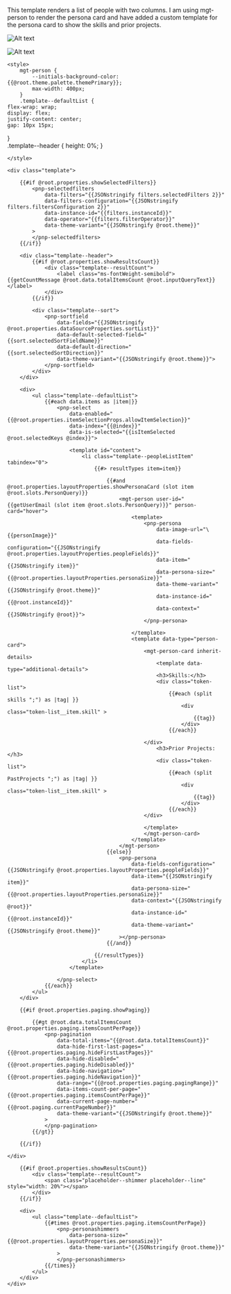 
This template renders a list of people with two columns. I am using mgt-person to render the persona card and have added a custom template for the persona card to show the skills and prior projects.



![Alt text](assets/twocolumn.png)

![Alt text](assets/custommgtcard.png)



<content id="data-content">

    <style>
        mgt-person {
            --initials-background-color: {{@root.theme.palette.themePrimary}};
            max-width: 400px;
        }
        .template--defaultList {
    flex-wrap: wrap;
    display: flex;
    justify-content: center;
    gap: 10px 15px;
    
}    
.template--header
{
    height: 0%;
}
        
    </style>

    <div class="template">

        {{#if @root.properties.showSelectedFilters}}
            <pnp-selectedfilters 
                data-filters="{{JSONstringify filters.selectedFilters 2}}" 
                data-filters-configuration="{{JSONstringify filters.filtersConfiguration 2}}" 
                data-instance-id="{{filters.instanceId}}" 
                data-operator="{{filters.filterOperator}}"
                data-theme-variant="{{JSONstringify @root.theme}}"
            >
            </pnp-selectedfilters>
        {{/if}}
       
        <div class="template--header">
            {{#if @root.properties.showResultsCount}}
                <div class="template--resultCount">
                    <label class="ms-fontWeight-semibold">{{getCountMessage @root.data.totalItemsCount @root.inputQueryText}}</label>
                </div>
            {{/if}}

            <div class="template--sort">
                <pnp-sortfield 
                    data-fields="{{JSONstringify @root.properties.dataSourceProperties.sortList}}" 
                    data-default-selected-field="{{sort.selectedSortFieldName}}" 
                    data-default-direction="{{sort.selectedSortDirection}}"
                    data-theme-variant="{{JSONstringify @root.theme}}">
                </pnp-sortfield>    
            </div>
        </div>
        
        <div>
            <ul class="template--defaultList">
                {{#each data.items as |item|}}
                    <pnp-select 
                        data-enabled="{{@root.properties.itemSelectionProps.allowItemSelection}}" 
                        data-index="{{@index}}" 
                        data-is-selected="{{isItemSelected @root.selectedKeys @index}}">

                        <template id="content">
                            <li class="template--peopleListItem" tabindex="0">
                                {{#> resultTypes item=item}}

                                    {{#and @root.properties.layoutProperties.showPersonaCard (slot item @root.slots.PersonQuery)}}
                                        <mgt-person user-id="{{getUserEmail (slot item @root.slots.PersonQuery)}}" person-card="hover">
                                            <template>
                                                <pnp-persona 
                                                    data-image-url="\{{personImage}}" 
                                                    data-fields-configuration="{{JSONstringify @root.properties.layoutProperties.peopleFields}}" 
                                                    data-item="{{JSONstringify item}}" 
                                                    data-persona-size="{{@root.properties.layoutProperties.personaSize}}"
                                                    data-theme-variant="{{JSONstringify @root.theme}}"
                                                    data-instance-id="{{@root.instanceId}}"
                                                    data-context="{{JSONstringify @root}}">
                                                </pnp-persona>
                                                
                                            </template>
                                            <template data-type="person-card">
                                                <mgt-person-card inherit-details>
                                                    <template data-type="additional-details">
                                                    <h3>Skills:</h3>
                                                    <div class="token-list">
                                                        {{#each (split  skills ";") as |tag| }}
                                                            <div class="token-list__item.skill" >
                                                                {{tag}}
                                                            </div>
                                                        {{/each}}

                                                </div>
                                                    <h3>Prior Projects:</h3>
                                                    <div class="token-list">
                                                        {{#each (split  PastProjects ";") as |tag| }}
                                                            <div class="token-list__item.skill" >
                                                                {{tag}}
                                                            </div>
                                                        {{/each}}
                                                </div>

                                                </template>
                                                </mgt-person-card>
                                            </template>
                                        </mgt-person>
                                    {{else}}
                                        <pnp-persona 
                                            data-fields-configuration="{{JSONstringify @root.properties.layoutProperties.peopleFields}}"
                                            data-item="{{JSONstringify item}}" 
                                            data-persona-size="{{@root.properties.layoutProperties.personaSize}}" 
                                            data-context="{{JSONstringify @root}}"
                                            data-instance-id="{{@root.instanceId}}"
                                            data-theme-variant="{{JSONstringify @root.theme}}"
                                        ></pnp-persona>
                                    {{/and}}
                                    
                                {{/resultTypes}}
                            </li>
                        </template>
                            
                    </pnp-select>
                {{/each}}
            </ul>
        </div>

        {{#if @root.properties.paging.showPaging}}

            {{#gt @root.data.totalItemsCount @root.properties.paging.itemsCountPerPage}}
                <pnp-pagination 
                    data-total-items="{{@root.data.totalItemsCount}}" 
                    data-hide-first-last-pages="{{@root.properties.paging.hideFirstLastPages}}"
                    data-hide-disabled="{{@root.properties.paging.hideDisabled}}"
                    data-hide-navigation="{{@root.properties.paging.hideNavigation}}"
                    data-range="{{@root.properties.paging.pagingRange}}" 
                    data-items-count-per-page="{{@root.properties.paging.itemsCountPerPage}}" 
                    data-current-page-number="{{@root.paging.currentPageNumber}}"
                    data-theme-variant="{{JSONstringify @root.theme}}"
                >
                </pnp-pagination>
            {{/gt}}
            
        {{/if}}

    </div>

</content>

<content id="placeholder-content">
    <div class="placeholder">

        {{#if @root.properties.showResultsCount}}
            <div class="template--resultCount">
                <span class="placeholder--shimmer placeholder--line" style="width: 20%"></span>
            </div>
        {{/if}}

        <div>
            <ul class="template--defaultList">
                {{#times @root.properties.paging.itemsCountPerPage}}   
                    <pnp-personashimmers 
                        data-persona-size="{{@root.properties.layoutProperties.personaSize}}"
                        data-theme-variant="{{JSONstringify @root.theme}}"
                    >
                    </pnp-personashimmers>
                {{/times}}
            </ul>
        </div>
    </div>
</content>

